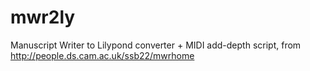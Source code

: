 # mwr2ly
Manuscript Writer to Lilypond converter + MIDI add-depth script, from http://people.ds.cam.ac.uk/ssb22/mwrhome
